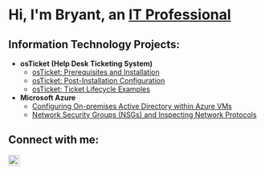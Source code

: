 <h1>Hi, I'm Bryant, an <a href="https://linkedin.com/in/">IT Professional</a></h1>

<h2>Information Technology Projects:</h2>

- <b>osTicket (Help Desk Ticketing System)</b>
  - [osTicket: Prerequisites and Installation](https://github.com/BryantIThelp/osticket-prereqs)
  - [osTicket: Post-Installation Configuration](https://github.com/BryantIThelp/post-install-config)
  - [osTicket: Ticket Lifecycle Examples](https://github.com/BryantIThelp/ticket-lifecycle)
- <b>Microsoft Azure</b>
  - [Configuring On-premises Active Directory within Azure VMs](https://github.com/BryantIThelp/configure-ad)
  - [Network Security Groups (NSGs) and Inspecting Network Protocols](https://github.com/BryantIThelp/azure-network-protocols)

<h2>Connect with me:</h2>

[<img align="left" alt="Josh | LinkedIn" width="22px" src="https://cdn.jsdelivr.net/npm/simple-icons@v3/icons/linkedin.svg" />][linkedin]

[linkedin]: https://linkedin.com/in/
